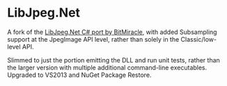 # LibJpeg.Net

A fork of the [LibJpeg.Net C# port by BitMiracle](http://bitmiracle.com/libjpeg/), with added Subsampling support at the JpegImage API level, rather than solely in the Classic/low-level API.

Slimmed to just the portion emitting the DLL and run unit tests, rather than the larger version with multiple additional command-line executables. Upgraded to VS2013 and NuGet Package Restore.